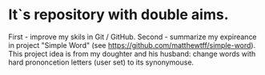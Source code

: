 # It`s repository with double aims.
First - improve my skils in Git / GitHub.
Second - summarize my expireance in project "Simple Word" (see https://github.com/matthewtff/simple-word).
This project idea is from my doughter and his husband: change words with hard prononcetion letters (user set) to its synonymouse.
